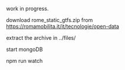 work in progress.

download rome_static_gtfs.zip from https://romamobilita.it/it/tecnologie/open-data

extract the archive in ../files/

start mongoDB

npm run watch
